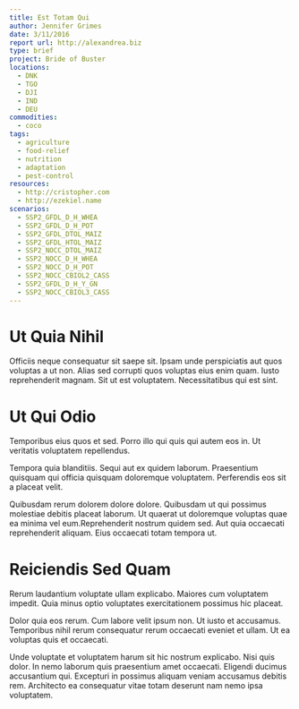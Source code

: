 ```yaml
---
title: Est Totam Qui
author: Jennifer Grimes
date: 3/11/2016
report url: http://alexandrea.biz
type: brief
project: Bride of Buster
locations:
  - DNK
  - TGO
  - DJI
  - IND
  - DEU
commodities:
  - coco
tags:
  - agriculture
  - food-relief
  - nutrition
  - adaptation
  - pest-control
resources:
  - http://cristopher.com
  - http://ezekiel.name
scenarios:
  - SSP2_GFDL_D_H_WHEA
  - SSP2_GFDL_D_H_POT
  - SSP2_GFDL_DTOL_MAIZ
  - SSP2_GFDL_HTOL_MAIZ
  - SSP2_NOCC_DTOL_MAIZ
  - SSP2_NOCC_D_H_WHEA
  - SSP2_NOCC_D_H_POT
  - SSP2_NOCC_CBIOL2_CASS
  - SSP2_GFDL_D_H_Y_GN
  - SSP2_NOCC_CBIOL3_CASS
---
```

# Ut Quia Nihil
Officiis neque consequatur sit saepe sit. Ipsam unde perspiciatis aut quos voluptas a ut non. Alias sed corrupti quos voluptas eius enim quam. Iusto reprehenderit magnam. Sit ut est voluptatem. Necessitatibus qui est sint.

# Ut Qui Odio
Temporibus eius quos et sed. Porro illo qui quis qui autem eos in. Ut veritatis voluptatem repellendus.
 Tempora quia blanditiis. Sequi aut ex quidem laborum. Praesentium quisquam qui officia quisquam doloremque voluptatem. Perferendis eos sit a placeat velit.
 Quibusdam rerum dolorem dolore dolore. Quibusdam ut qui possimus molestiae debitis placeat laborum. Ut quaerat ut doloremque voluptas quae ea minima vel eum.Reprehenderit nostrum quidem sed. Aut quia occaecati reprehenderit aliquam. Eius occaecati totam tempora ut.

# Reiciendis Sed Quam
Rerum laudantium voluptate ullam explicabo. Maiores cum voluptatem impedit. Quia minus optio voluptates exercitationem possimus hic placeat.
 Dolor quia eos rerum. Cum labore velit ipsum non. Ut iusto et accusamus. Temporibus nihil rerum consequatur rerum occaecati eveniet et ullam. Ut ea voluptas quis et occaecati.
 Unde voluptate et voluptatem harum sit hic nostrum explicabo. Nisi quis dolor. In nemo laborum quis praesentium amet occaecati. Eligendi ducimus accusantium qui. Excepturi in possimus aliquam veniam accusamus debitis rem. Architecto ea consequatur vitae totam deserunt nam nemo ipsa voluptatem.
